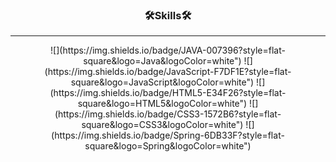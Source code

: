 <h3 align="center">🛠Skills🛠</h3>
<hr>
<p align="center">
![](https://img.shields.io/badge/JAVA-007396?style=flat-square&logo=Java&logoColor=white") ![](https://img.shields.io/badge/JavaScript-F7DF1E?style=flat-square&logo=JavaScript&logoColor=white") ![](https://img.shields.io/badge/HTML5-E34F26?style=flat-square&logo=HTML5&logoColor=white") ![](https://img.shields.io/badge/CSS3-1572B6?style=flat-square&logo=CSS3&logoColor=white") ![](https://img.shields.io/badge/Spring-6DB33F?style=flat-square&logo=Spring&logoColor=white")
</p>
